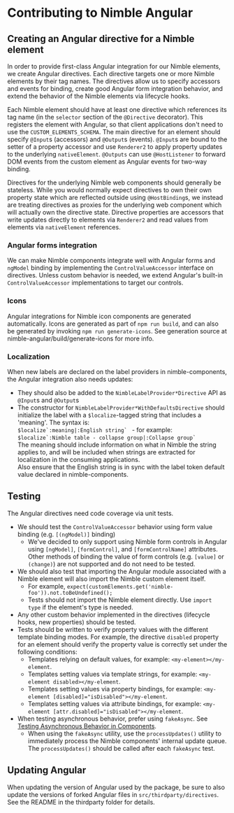# Contributing to Nimble Angular

## Creating an Angular directive for a Nimble element

In order to provide first-class Angular integration for our Nimble elements, we create Angular directives. Each directive targets one or more Nimble elements by their tag names. The directives allow us to specify accessors and events for binding, create good Angular form integration behavior, and extend the behavior of the Nimble elements via lifecycle hooks.

Each Nimble element should have at least one directive which references its tag name (in the `selector` section of the `@Directive` decorator). This registers the element with Angular, so that client applications don't need to use the `CUSTOM_ELEMENTS_SCHEMA`. The main directive for an element should specify `@Input`s (accessors) and `@Output`s (events). `@Input`s are bound to the setter of a property accessor and use `Renderer2` to apply property updates to the underlying `nativeElement`. `@Outputs` can use `@HostListener` to forward DOM events from the custom element as Angular events for two-way binding.

Directives for the underlying Nimble web components should generally be stateless. While you would normally expect directives to own their own property state which are reflected outside using `@HostBinding`s, we instead are treating directives as proxies for the underlying web component which will actually own the directive state. Directive properties are accessors that write updates directly to elements via `Renderer2` and read values from elements via `nativeElement` references.

### Angular forms integration

We can make Nimble components integrate well with Angular forms and `ngModel` binding by implementing the `ControlValueAccessor` interface on directives. Unless custom behavior is needed, we extend Angular's built-in `ControlValueAccessor` implementations to target our controls.

### Icons

Angular integrations for Nimble icon components are generated automatically. Icons are generated as part of `npm run build`, and can also be generated by invoking `npm run generate-icons`. See generation source at nimble-angular/build/generate-icons for more info.

### Localization

When new labels are declared on the label providers in nimble-components, the Angular integration also needs updates:
- They should also be added to the `NimbleLabelProvider*Directive` API as `@Input`s and `@Output`s
- The constructor for `NimbleLabelProvider*WithDefaultsDirective` should initialize the label with a `$localize`-tagged string that includes a 'meaning'. The syntax is:  
  ``$localize`:meaning|:English string` `` - for example:  
  ``$localize`:Nimble table - collapse group|:Collapse group` ``  
  The meaning should include information on what in Nimble the string applies to, and will be included when strings are extracted for localization in the consuming applications.  
  Also ensure that the English string is in sync with the label token default value declared in nimble-components.

## Testing

The Angular directives need code coverage via unit tests.
* We should test the `ControlValueAccessor` behavior using form value binding (e.g. `[(ngModel)]` binding)
  * We've decided to only support using Nimble form controls in Angular using `[ngModel]`, `[formControl]`, and `[formControlName]` attributes. Other methods of binding the value of form controls (e.g. `[value]` or `(change)`) are not supported and do not need to be tested.
* We should also test that importing the Angular module associated with a Nimble element will also import the Nimble custom element itself.
  * For example, `expect(customElements.get('nimble-foo')).not.toBeUndefined();`
  * Tests should not import the Nimble element directly. Use `import type` if the element's type is needed.
* Any other custom behavior implemented in the directives (lifecycle hooks, new properties) should be tested.
* Tests should be written to verify property values with the different template binding modes. For example, the directive `disabled` property for an element should verify the property value is correctly set under the following conditions:
  * Templates relying on default values, for example: `<my-element></my-element`.
  * Templates setting values via template strings, for example: `<my-element disabled></my-element`.
  * Templates setting values via property bindings, for example: `<my-element [disabled]="isDisabled"></my-element`.
  * Templates setting values via attribute bindings, for example: `<my-element [attr.disabled]="isDisabled"></my-element`.
* When testing asynchronous behavior, prefer using `fakeAsync`. See [Testing Asynchronous Behavior in Components](https://ni.visualstudio.com/DevCentral/_wiki/wikis/AppCentral.wiki/15402/Testing-Asynchronous-Behavior-in-Components).
  * When using the `fakeAsync` utility, use the `processUpdates()` utility to immediately process the Nimble components' internal update queue. The `processUpdates()` should be called after each `fakeAsync` test.

## Updating Angular

When updating the version of Angular used by the package, be sure to also update the versions of forked Angular files in `src/thirdparty/directives`. See the README in the thirdparty folder for details.